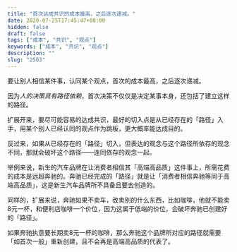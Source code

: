 ```yaml
---
title: "首次达成共识的成本最高，之后逐次递减。"
date: 2020-07-25T17:45:47+08:00
hidden: false
draft: false
tags: ["成本", "共识", "观点"]
keywords: ["成本", "共识", "观点"]
description: ""
slug: "2503"
---
```


要让别人相信某件事，认同某个观点，首次的成本最高，之后逐次递减。

因为*人的决策具有路径依赖*，首次决策不仅仅是决定某事本身，还包括了建立这样的路径。

扩展开来，要尽可能容易的达成共识，最好的切入点是从已经存在的「路径」入手，用某个别人已经认同的观点作为跳板，更大概率能达成目的。

反过来，如果从已经存在的「路径」切入，但表达的观念与这个路径所依存的观念不同，那就会破坏这个路径——连同依存的观念一起。

举例来说，新生的汽车品牌在让消费者相信其「高端高品质」这件事上，所需花费的成本是远超奔驰的。奔驰已经完成的「路径」就是让「消费者相信奔驰等同于高端高品质」，这是新生汽车品牌所不具备且要去创造的。

同样的，扩展来说，奔驰如果不卖车，改卖别的什么东西，比如咖啡，他就不能卖8元一杯，和便利店咖啡一个价位，因为这属于低端的价位，会破坏奔驰已创建好的「路径」。

如果奔驰执意要长期卖8元一杯的咖啡，那么奔驰这个品牌所对应的路径就需要「如首次一般」重新创建，且不会再是高端高品质的代表了。